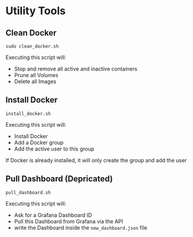 # Utility Tools

## Clean Docker
```
sudo clean_docker.sh
```
Executing this script will:
-  Stop and remove all active and inactive containers
-  Prune all Volumes
-  Delete all Images

## Install Docker
```
install_docker.sh
```
Executing this script will:
- Install Docker
- Add a Docker group
- Add the active user to this group

If Docker is already installed, it will only create the group and add the user

## Pull Dashboard (Depricated)
```
pull_dashboard.sh
```
Executing this script will:
- Ask for a Grafana Dashboard ID
- Pull this Dashboard from Grafana via the API
- write the Dashboard inside the `new_dashboard.json` file
